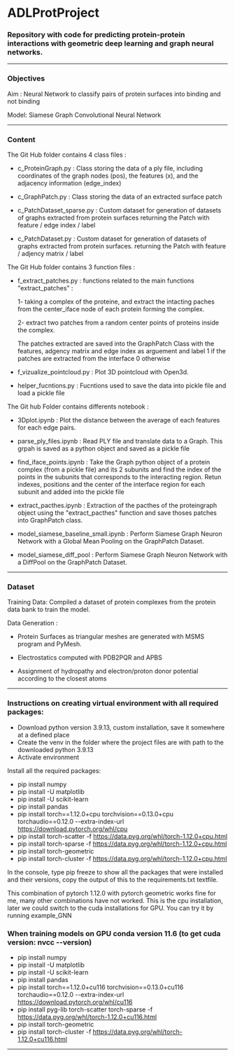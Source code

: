 # ADLProtProject

### Repository with code for predicting protein-protein interactions with geometric deep learning and graph neural networks. 

--------------------------------------------------------------------------------------------------
### Objectives

Aim : Neural Network to classify pairs of  protein surfaces into binding and not binding

Model: Siamese Graph Convolutional Neural Network​

---------------------------------------------------------------------------------------------------
### Content

The Git Hub folder contains 4 class files :

- c_ProteinGraph.py : Class storing the data of a ply file, including coordinates of the graph nodes (pos), 
    the features (x), and the adjacency information (edge_index)

- c_GraphPatch.py : Class storing the data of an extracted surface patch

- c_PatchDataset_sparse.py : Custom dataset for generation of datasets of graphs extracted from protein surfaces
returning the Patch with feature / edge index / label

- c_PatchDataset.py : Custom dataset for generation of datasets of graphs extracted from protein surfaces.
returning the Patch with feature / adjency matrix / label


The Git Hub folder contains 3 function files :

- f_extract_patches.py : functions related to the main functions "extract_patches" :

    1- taking a complex of the proteine, and extract the intacting paches from the center_iface node of each protein forming the complex.  

    2- extract two patches from a random center points of proteins inside the complex.

    The patches extracted are saved into the GraphPatch Class with the features, adgency matrix and edge index as arguement and label 1 if the patches are extracted from the interface 0 otherwise

- f_vizualize_pointcloud.py : Plot 3D pointcloud with Open3d.

- helper_fucntions.py : Fucntions used to save the data into pickle file and load a pickle file


The Git hub Folder contains differents notebook :

- 3Dplot.ipynb : Plot the distance between the average of each features for each edge pairs.

- parse_ply_files.ipynb : Read PLY file and translate data to a Graph. This grpah is saved as a python object and saved as a pickle file

- find_iface_points.ipynb : Take the Graph python object of a protein complex (from a pickle file) and its 2 subunits and find the index of the points in the subunits that corresponds to the interacting region. Retun indexes, positions and the center of the interface region for each subunit and added into the pickle file

- extract_pacthes.ipynb : Extraction of the pacthes of the proteingraph object using the "extract_pacthes" function and save thoses patches into GraphPatch class.

- model_siamese_baseline_small.ipynb : Perform Siamese Graph Neuron Network with a Global Mean Pooling on the GraphPatch Dataset.

- model_siamese_diff_pool : Perform Siamese Graph Neuron Network with a DiffPool on the GraphPatch Dataset.

---------------------------------------------------------------------------------------------------
### Dataset

Training Data: Compiled a dataset of protein complexes from the protein data bank to train the model.​

Data Generation : 

- Protein Surfaces as triangular meshes are generated with MSMS program and PyMesh.​ 

- Electrostatics computed with PDB2PQR and APBS​

- Assignment of hydropathy and electron/proton donor potential according to the closest atoms​


---------------------------------------------------------------------------------------------------
### Instructions on creating virtual environment with all required packages: 

- Download python version 3.9.13, custom installation, save it somewhere at a defined place
- Create the venv in the folder where the project files are with path to the downloaded python 3.9.13
- Activate environment 

Install all the required packages: 

- pip install numpy
- pip install -U matplotlib
- pip install -U scikit-learn
- pip install pandas
- pip install torch==1.12.0+cpu torchvision==0.13.0+cpu torchaudio==0.12.0 --extra-index-url https://download.pytorch.org/whl/cpu
- pip install torch-scatter -f https://data.pyg.org/whl/torch-1.12.0+cpu.html
- pip install torch-sparse -f https://data.pyg.org/whl/torch-1.12.0+cpu.html
- pip install torch-geometric
- pip install torch-cluster -f https://data.pyg.org/whl/torch-1.12.0+cpu.html

In the console, type pip freeze to show all the packages that were installed and their versions, copy the output of this to the requirements.txt textfile.

This combination of pytorch 1.12.0 with pytorch geometric works fine for me, many other combinations have not worked. This is the cpu installation, later we could switch to the cuda installations for GPU. You can try it by running example_GNN


### When training models on GPU conda version 11.6 (to get cuda version: nvcc --version)

- pip install numpy
- pip install -U matplotlib
- pip install -U scikit-learn
- pip install pandas
- pip install torch==1.12.0+cu116 torchvision==0.13.0+cu116 torchaudio==0.12.0 --extra-index-url https://download.pytorch.org/whl/cu116
- pip install pyg-lib torch-scatter torch-sparse -f https://data.pyg.org/whl/torch-1.12.0+cu116.html
- pip install torch-geometric
- pip install torch-cluster -f https://data.pyg.org/whl/torch-1.12.0+cu116.html


------------------------------------------------------------------------------------------------------
